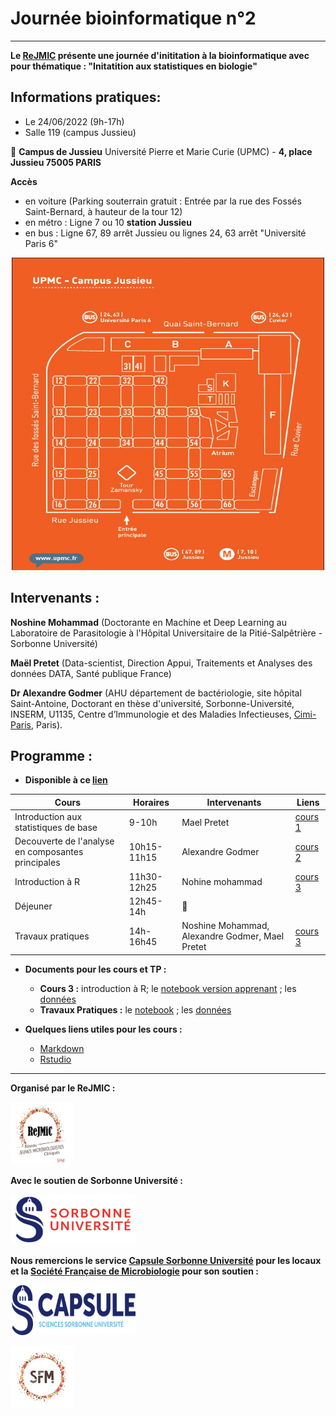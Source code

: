 # Journée bioinformatique n°2
---

**Le [ReJMIC](https://www.sfm-microbiologie.org/presentation-de-la-sfm/sections-et-groupes-de-travail/rejmic/) présente une journée d'inititation à la bioinformatique avec pour thématique : "Initatition aux statistiques en biologie"**

## Informations pratiques:
- Le 24/06/2022 (9h-17h)
- Salle 119 (campus Jussieu)

:round_pushpin: **Campus de Jussieu** Université Pierre et Marie Curie (UPMC) - **4, place Jussieu 75005 PARIS**

**Accès**
- en voiture (Parking souterrain gratuit : Entrée par la rue des Fossés Saint-Bernard, à hauteur de la tour 12)
- en métro : Ligne 7 ou 10 **station Jussieu**
- en bus : Ligne 67, 89 arrêt Jussieu ou lignes 24, 63 arrêt "Université Paris 6"


<p align="center">
  <img src="Images/Planjussieu.jpeg" width="500" height="500">
</p>

## Intervenants :
**Noshine Mohammad** (Doctorante en Machine et Deep Learning au Laboratoire de Parasitologie à l'Hôpital Universitaire de la Pitié-Salpêtrière - Sorbonne Université)

**Maël Pretet** (Data-scientist, Direction Appui, Traitements et Analyses des données DATA, Santé publique France) 

**Dr Alexandre Godmer** (AHU département de bactériologie, site hôpital Saint-Antoine, Doctorant en thèse d'université, Sorbonne-Université, INSERM, U1135, Centre d’Immunologie et des Maladies Infectieuses, [Cimi-Paris](https://cimiparis.fr/), Paris). 

## Programme :

- **Disponible à ce [lien](Cours/Rejmic_intro_2022.pdf)**

|  Cours | Horaires  | Intervenants  | Liens  |
|---     |---        |---            |---     |
| Introduction aux statistiques de base|9-10h|Mael Pretet|[cours 1]()|
| Decouverte de l'analyse en composantes principales|10h15-11h15|Alexandre Godmer|[cours 2](Cours/AlexGodmer_cours_PCA.pdf)|   
| Introduction à R|11h30-12h25|Nohine mohammad|[cours 3](https://agodmer.github.io/StatistiquesR_ReJMICJournee2/Cours/TP_intro_R_correction.html)|
| Déjeuner |12h45-14h|:taco:|
|Travaux pratiques|14h-16h45|Noshine Mohammad, Alexandre Godmer, Mael Pretet|[cours 3]()|

- **Documents pour les cours et TP :**
  - **Cours 3 :** introduction à R; le [notebook version apprenant](Cours/TP_intro_R_correction_versionApprenant.Rmd) ; les [données](Data/Snore.txt)
  - **Travaux Pratiques :** le [notebook](https://agodmer.github.io/StatistiquesR_ReJMICJournee2/Cours/TP_ReJMIC2022.html) ; les [données](https://github.com/agodmer/MSData/tree/main/ShigaToxigenicEscherichia)

- **Quelques liens utiles pour les cours :**
  - [Markdown](https://blog.sqlbak.com/jupyter-notebook-markdown-cheatsheet)
  - [Rstudio](https://ourednik.info/maps/2019/03/14/premiers-pas-avec-r-et-rstudio/)

---
**Organisé par le ReJMIC :**
<p align="left">
  <img src="Images/logo_ReJMIC.PNG" width="100" height="100">
</p>

**Avec le soutien de Sorbonne Université :**
<p align="left">
  <img src="Images/Logo_Sorbonne_Universite.png" width="200" height="80">
</p>

**Nous remercions le service [Capsule Sorbonne Université](https://sciences.sorbonne-universite.fr/faculte/ufr-instituts-observatoires-ecoles/capsule)  pour les locaux et la [Société Française de Microbiologie](https://www.sfm-microbiologie.org/) pour son soutien :**

<p align="left">
  <img src="Images/logo-capsule-sciences-sorbonne-rvb.png" width="200" height="80">
</p>

<p align="left">
  <img src="Images/logo_sfm_mobile.png" width="100" height="100">
</p>
